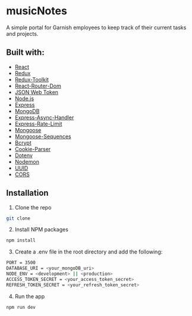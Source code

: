 # musicNotes

A simple portal for Garnish employees to keep track of their current tasks and projects.

## Built with:

- [React](https://reactjs.org/)
- [Redux](https://redux.js.org/)
- [Redux-Toolkit](https://redux-toolkit.js.org/)
- [React-Router-Dom](https://reactrouter.com/web/guides/quick-start)
- [JSON Web Token](https://jwt.io/)
- [Node.js](https://nodejs.org/en/)
- [Express](https://expressjs.com/)
- [MongoDB](https://www.mongodb.com/)
- [Express-Async-Handler](https://www.npmjs.com/package/express-async-handler)
- [Express-Rate-Limit](https://www.npmjs.com/package/express-rate-limit)
- [Mongoose](https://mongoosejs.com/)
- [Mongoose-Sequences](https://www.npmjs.com/package/mongoose-sequences)
- [Bcrypt](https://www.npmjs.com/package/bcrypt)
- [Cookie-Parser](https://www.npmjs.com/package/cookie-parser)
- [Dotenv](https://www.npmjs.com/package/dotenv)
- [Nodemon](https://www.npmjs.com/package/nodemon)
- [UUID](https://www.npmjs.com/package/uuid)
- [CORS](https://www.npmjs.com/package/cors)

## Installation

1. Clone the repo

```sh
git clone
```

2. Install NPM packages

```sh
npm install
```

3. Create a .env file in the root directory and add the following:

```sh
PORT = 3500
DATABASE_URI = <your_mongoDB_uri>
NODE_ENV = <development> || <production>
ACCESS_TOKEN_SECRET = <your_access_token_secret>
REFRESH_TOKEN_SECRET = <your_refresh_token_secret>
```

4. Run the app

```sh
npm run dev
```
